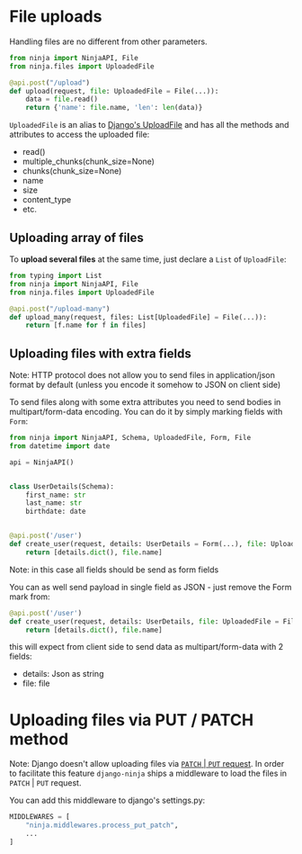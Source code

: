# File uploads

Handling files are no different from other parameters.

```Python hl_lines="1 2 5"
from ninja import NinjaAPI, File
from ninja.files import UploadedFile

@api.post("/upload")
def upload(request, file: UploadedFile = File(...)):
    data = file.read()
    return {'name': file.name, 'len': len(data)}
```

`UploadedFile` is an alias to [Django's UploadFile](https://docs.djangoproject.com/en/stable/ref/files/uploads/#django.core.files.uploadedfile.UploadedFile) and has all the methods and attributes to access the uploaded file:

-   read()
-   multiple_chunks(chunk_size=None)
-   chunks(chunk_size=None)
-   name
-   size
-   content_type
-   etc.

## Uploading array of files

To **upload several files** at the same time, just declare a `List` of `UploadFile`:

```Python hl_lines="1 6"
from typing import List
from ninja import NinjaAPI, File
from ninja.files import UploadedFile

@api.post("/upload-many")
def upload_many(request, files: List[UploadedFile] = File(...)):
    return [f.name for f in files]
```

## Uploading files with extra fields

Note: HTTP protocol does not allow you to send files in application/json format by default (unless you encode it somehow to JSON on client side)

To send files along with some extra attributes you need to send bodies in multipart/form-data encoding. You can do it by simply marking fields with `Form`:

```Python hl_lines="14"
from ninja import NinjaAPI, Schema, UploadedFile, Form, File
from datetime import date

api = NinjaAPI()


class UserDetails(Schema):
    first_name: str
    last_name: str
    birthdate: date


@api.post('/user')
def create_user(request, details: UserDetails = Form(...), file: UploadedFile = File(...)):
    return [details.dict(), file.name]

```

Note: in this case all fields should be send as form fields

You can as well send payload in single field as JSON - just remove the Form mark from:

```Python
@api.post('/user')
def create_user(request, details: UserDetails, file: UploadedFile = File(...)):
    return [details.dict(), file.name]

```

this will expect from client side to send data as multipart/form-data with 2 fields:

-   details: Json as string
-   file: file

# Uploading files via PUT / PATCH method

Note: Django doesn't allow uploading files via [`PATCH` | `PUT` request](https://docs.djangoproject.com/en/4.1/topics/http/file-uploads/#file-uploads). In order to facilitate this feature `django-ninja` ships a middleware to load the files in `PATCH` | `PUT` request.

You can add this middleware to django's settings.py:

```python
MIDDLEWARES = [
    "ninja.middlewares.process_put_patch",
    ...
]
```
